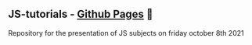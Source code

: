 ## JS-tutorials - [Github Pages][webpage] 👋

Repository for the presentation of JS subjects on friday october 8th 2021

[webpage]: https://sven-i-am.github.io/JS-tutorials/
